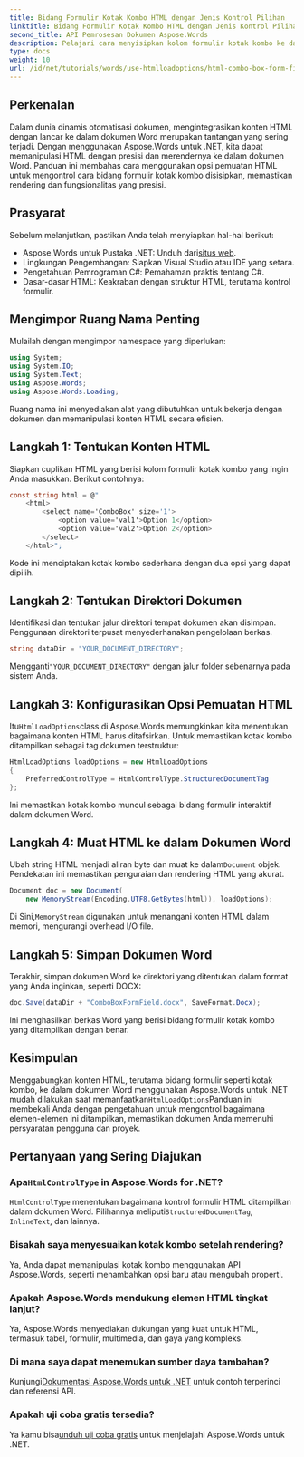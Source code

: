 ```yaml
---
title: Bidang Formulir Kotak Kombo HTML dengan Jenis Kontrol Pilihan
linktitle: Bidang Formulir Kotak Kombo HTML dengan Jenis Kontrol Pilihan
second_title: API Pemrosesan Dokumen Aspose.Words
description: Pelajari cara menyisipkan kolom formulir kotak kombo ke dalam dokumen Word menggunakan Aspose.Words untuk .NET. Panduan langkah demi langkah ini mencakup opsi pemuatan HTML, jenis kontrol yang disukai, dan kiat penyesuaian tingkat lanjut untuk otomatisasi dokumen yang lancar.
type: docs
weight: 10
url: /id/net/tutorials/words/use-htmlloadoptions/html-combo-box-form-fields-with-preferred-control-types/
---
```

## Perkenalan

Dalam dunia dinamis otomatisasi dokumen, mengintegrasikan konten HTML dengan lancar ke dalam dokumen Word merupakan tantangan yang sering terjadi. Dengan menggunakan Aspose.Words untuk .NET, kita dapat memanipulasi HTML dengan presisi dan merendernya ke dalam dokumen Word. Panduan ini membahas cara menggunakan opsi pemuatan HTML untuk mengontrol cara bidang formulir kotak kombo disisipkan, memastikan rendering dan fungsionalitas yang presisi.

## Prasyarat

Sebelum melanjutkan, pastikan Anda telah menyiapkan hal-hal berikut:

-  Aspose.Words untuk Pustaka .NET: Unduh dari[situs web](https://releases.aspose.com/words/net/). 
- Lingkungan Pengembangan: Siapkan Visual Studio atau IDE yang setara.  
- Pengetahuan Pemrograman C#: Pemahaman praktis tentang C#.  
- Dasar-dasar HTML: Keakraban dengan struktur HTML, terutama kontrol formulir.  

## Mengimpor Ruang Nama Penting

Mulailah dengan mengimpor namespace yang diperlukan:

```csharp
using System;
using System.IO;
using System.Text;
using Aspose.Words;
using Aspose.Words.Loading;
```

Ruang nama ini menyediakan alat yang dibutuhkan untuk bekerja dengan dokumen dan memanipulasi konten HTML secara efisien.

## Langkah 1: Tentukan Konten HTML

Siapkan cuplikan HTML yang berisi kolom formulir kotak kombo yang ingin Anda masukkan. Berikut contohnya:

```csharp
const string html = @"
    <html>
        <select name='ComboBox' size='1'>
            <option value='val1'>Option 1</option>
            <option value='val2'>Option 2</option>
        </select>
    </html>";
```

Kode ini menciptakan kotak kombo sederhana dengan dua opsi yang dapat dipilih.

## Langkah 2: Tentukan Direktori Dokumen

Identifikasi dan tentukan jalur direktori tempat dokumen akan disimpan. Penggunaan direktori terpusat menyederhanakan pengelolaan berkas.

```csharp
string dataDir = "YOUR_DOCUMENT_DIRECTORY";
```

 Mengganti`"YOUR_DOCUMENT_DIRECTORY"` dengan jalur folder sebenarnya pada sistem Anda.

## Langkah 3: Konfigurasikan Opsi Pemuatan HTML

 Itu`HtmlLoadOptions`class di Aspose.Words memungkinkan kita menentukan bagaimana konten HTML harus ditafsirkan. Untuk memastikan kotak kombo ditampilkan sebagai tag dokumen terstruktur:

```csharp
HtmlLoadOptions loadOptions = new HtmlLoadOptions
{
    PreferredControlType = HtmlControlType.StructuredDocumentTag
};
```

Ini memastikan kotak kombo muncul sebagai bidang formulir interaktif dalam dokumen Word.

## Langkah 4: Muat HTML ke dalam Dokumen Word

 Ubah string HTML menjadi aliran byte dan muat ke dalam`Document` objek. Pendekatan ini memastikan penguraian dan rendering HTML yang akurat.

```csharp
Document doc = new Document(
    new MemoryStream(Encoding.UTF8.GetBytes(html)), loadOptions);
```

 Di Sini,`MemoryStream` digunakan untuk menangani konten HTML dalam memori, mengurangi overhead I/O file.

## Langkah 5: Simpan Dokumen Word

Terakhir, simpan dokumen Word ke direktori yang ditentukan dalam format yang Anda inginkan, seperti DOCX:

```csharp
doc.Save(dataDir + "ComboBoxFormField.docx", SaveFormat.Docx);
```

Ini menghasilkan berkas Word yang berisi bidang formulir kotak kombo yang ditampilkan dengan benar.

## Kesimpulan

 Menggabungkan konten HTML, terutama bidang formulir seperti kotak kombo, ke dalam dokumen Word menggunakan Aspose.Words untuk .NET mudah dilakukan saat memanfaatkan`HtmlLoadOptions`Panduan ini membekali Anda dengan pengetahuan untuk mengontrol bagaimana elemen-elemen ini ditampilkan, memastikan dokumen Anda memenuhi persyaratan pengguna dan proyek.

## Pertanyaan yang Sering Diajukan

###  Apa`HtmlControlType` in Aspose.Words for .NET?
`HtmlControlType` menentukan bagaimana kontrol formulir HTML ditampilkan dalam dokumen Word. Pilihannya meliputi`StructuredDocumentTag`, `InlineText`, dan lainnya.

### Bisakah saya menyesuaikan kotak kombo setelah rendering?
Ya, Anda dapat memanipulasi kotak kombo menggunakan API Aspose.Words, seperti menambahkan opsi baru atau mengubah properti.

### Apakah Aspose.Words mendukung elemen HTML tingkat lanjut?
Ya, Aspose.Words menyediakan dukungan yang kuat untuk HTML, termasuk tabel, formulir, multimedia, dan gaya yang kompleks.

### Di mana saya dapat menemukan sumber daya tambahan?
 Kunjungi[Dokumentasi Aspose.Words untuk .NET](https://reference.aspose.com/words/net/) untuk contoh terperinci dan referensi API.

### Apakah uji coba gratis tersedia?
 Ya kamu bisa[unduh uji coba gratis](https://releases.aspose.com/) untuk menjelajahi Aspose.Words untuk .NET.